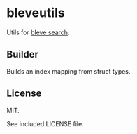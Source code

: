 # bleveutils

Utils for [bleve search](https://github.com/blevesearch/bleve).

## Builder

Builds an index mapping from struct types.

## License

MIT.

See included LICENSE file.